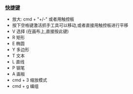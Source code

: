 ### [快捷键](https://www.uiya.cn/13825.html)
  - 放大: cmd + "+/-" 或者用触控板
  - 按下空格键激活抓手工具可以移动,或者直接用触控板进行平移
  - V 选择 (在画布上,直接按此键)
  - R 矩形
  - E 椭圆
  - Y 多边形
  - T 文本
  - L 直线
  - P 钢笔
  - A 画板
  - cmd + 3 缩放模式
  - cmd + g 编组
